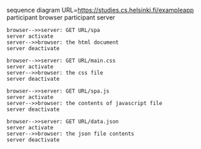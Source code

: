 sequence diagram
    URL=https://studies.cs.helsinki.fi/exampleapp
    participant browser
    participant server

    browser-->>server: GET URL/spa
    server activate
    server-->>browser: the html document
    server deactivate

    browser-->>server: GET URL/main.css
    server activate
    server-->>browser: the css file
    server deactivate

    browser-->>server: GET URL/spa.js
    server activate
    server-->>browser: the contents of javascript file
    server deactivate

    browser-->>server: GET URL/data.json
    server activate
    server-->>browser: the json file contents
    server deactivate